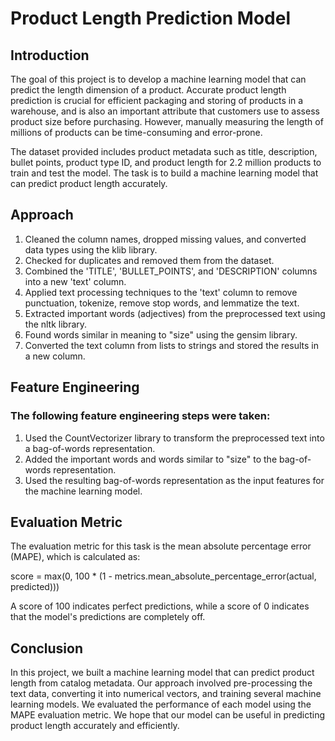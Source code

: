 # Product Length Prediction Model
## Introduction
The goal of this project is to develop a machine learning model that can predict the length dimension of a product. Accurate product length prediction is crucial for efficient packaging and storing of products in a warehouse, and is also an important attribute that customers use to assess product size before purchasing. However, manually measuring the length of millions of products can be time-consuming and error-prone.

The dataset provided includes product metadata such as title, description, bullet points, product type ID, and product length for 2.2 million products to train and test the model. The task is to build a machine learning model that can predict product length accurately.




## Approach
1. Cleaned the column names, dropped missing values, and converted data types using the klib library.
2. Checked for duplicates and removed them from the dataset.
3. Combined the 'TITLE', 'BULLET_POINTS', and 'DESCRIPTION' columns into a new 'text' column.
4. Applied text processing techniques to the 'text' column to remove punctuation, tokenize, remove stop words, and lemmatize the text.
5. Extracted important words (adjectives) from the preprocessed text using the nltk library.
6. Found words similar in meaning to "size" using the gensim library.
7. Converted the text column from lists to strings and stored the results in a new column.

## Feature Engineering
### The following feature engineering steps were taken:

1. Used the CountVectorizer library to transform the preprocessed text into a bag-of-words representation.
2. Added the important words and words similar to "size" to the bag-of-words representation.
3. Used the resulting bag-of-words representation as the input features for the machine learning model.

## Evaluation Metric
The evaluation metric for this task is the mean absolute percentage error (MAPE), which is calculated as:

score = max(0, 100 * (1 - metrics.mean_absolute_percentage_error(actual, predicted)))

A score of 100 indicates perfect predictions, while a score of 0 indicates that the model's predictions are completely off.

## Conclusion
In this project, we built a machine learning model that can predict product length from catalog metadata. Our approach involved pre-processing the text data, converting it into numerical vectors, and training several machine learning models. We evaluated the performance of each model using the MAPE evaluation metric. We hope that our model can be useful in predicting product length accurately and efficiently.
